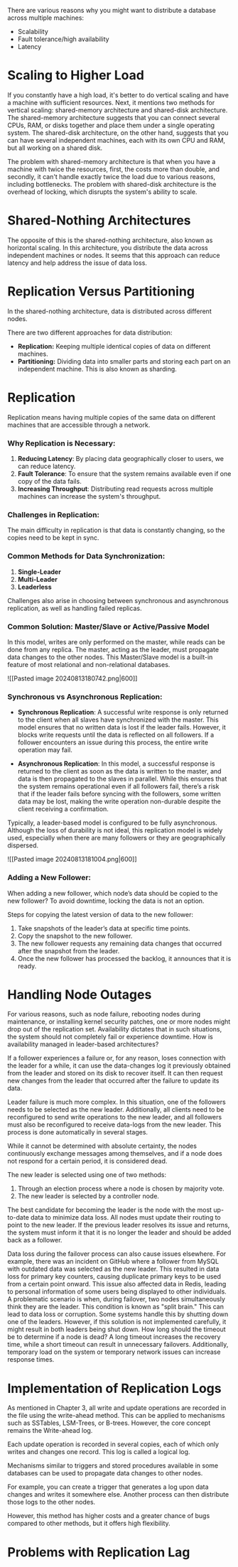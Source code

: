 There are various reasons why you might want to distribute a database across multiple machines:
- Scalability
- Fault tolerance/high availability
- Latency

# Scaling to Higher Load
If you constantly have a high load, it's better to do vertical scaling and have a machine with sufficient resources.
Next, it mentions two methods for vertical scaling: shared-memory architecture and shared-disk architecture.
The shared-memory architecture suggests that you can connect several CPUs, RAM, or disks together and place them under a single operating system.
The shared-disk architecture, on the other hand, suggests that you can have several independent machines, each with its own CPU and RAM, but all working on a shared disk.

The problem with shared-memory architecture is that when you have a machine with twice the resources, first, the costs more than double, and secondly, it can't handle exactly twice the load due to various reasons, including bottlenecks.
The problem with shared-disk architecture is the overhead of locking, which disrupts the system's ability to scale.

# Shared-Nothing Architectures
The opposite of this is the shared-nothing architecture, also known as horizontal scaling. In this architecture, you distribute the data across independent machines or nodes.
It seems that this approach can reduce latency and help address the issue of data loss.

# Replication Versus Partitioning
In the shared-nothing architecture, data is distributed across different nodes.

There are two different approaches for data distribution:
- **Replication:** Keeping multiple identical copies of data on different machines.
- **Partitioning:** Dividing data into smaller parts and storing each part on an independent machine. This is also known as sharding.

# Replication
Replication means having multiple copies of the same data on different machines that are accessible through a network.

### Why Replication is Necessary:
1. **Reducing Latency**: By placing data geographically closer to users, we can reduce latency.
2. **Fault Tolerance**: To ensure that the system remains available even if one copy of the data fails.
3. **Increasing Throughput**: Distributing read requests across multiple machines can increase the system's throughput.

### Challenges in Replication:
The main difficulty in replication is that data is constantly changing, so the copies need to be kept in sync.

### Common Methods for Data Synchronization:
1. **Single-Leader**
2. **Multi-Leader**
3. **Leaderless**

Challenges also arise in choosing between synchronous and asynchronous replication, as well as handling failed replicas.

### Common Solution: Master/Slave or Active/Passive Model
In this model, writes are only performed on the master, while reads can be done from any replica. The master, acting as the leader, must propagate data changes to the other nodes.
This Master/Slave model is a built-in feature of most relational and non-relational databases.

![[Pasted image 20240813180742.png|600]]

### Synchronous vs Asynchronous Replication:
- **Synchronous Replication**: A successful write response is only returned to the client when all slaves have synchronized with the master. This model ensures that no written data is lost if the leader fails. However, it blocks write requests until the data is reflected on all followers. If a follower encounters an issue during this process, the entire write operation may fail.

- **Asynchronous Replication**: In this model, a successful response is returned to the client as soon as the data is written to the master, and data is then propagated to the slaves in parallel. While this ensures that the system remains operational even if all followers fail, there’s a risk that if the leader fails before syncing with the followers, some written data may be lost, making the write operation non-durable despite the client receiving a confirmation.

Typically, a leader-based model is configured to be fully asynchronous. Although the loss of durability is not ideal, this replication model is widely used, especially when there are many followers or they are geographically dispersed.

![[Pasted image 20240813181004.png|600]]

### Adding a New Follower:
When adding a new follower, which node’s data should be copied to the new follower? To avoid downtime, locking the data is not an option.

Steps for copying the latest version of data to the new follower:
1. Take snapshots of the leader’s data at specific time points.
2. Copy the snapshot to the new follower.
3. The new follower requests any remaining data changes that occurred after the snapshot from the leader.
4. Once the new follower has processed the backlog, it announces that it is ready.

# Handling Node Outages
For various reasons, such as node failure, rebooting nodes during maintenance, or installing kernel security patches, one or more nodes might drop out of the replication set. Availability dictates that in such situations, the system should not completely fail or experience downtime. How is availability managed in leader-based architectures?

If a follower experiences a failure or, for any reason, loses connection with the leader for a while, it can use the data-changes log it previously obtained from the leader and stored on its disk to recover itself. It can then request new changes from the leader that occurred after the failure to update its data.

Leader failure is much more complex. In this situation, one of the followers needs to be selected as the new leader. Additionally, all clients need to be reconfigured to send write operations to the new leader, and all followers must also be reconfigured to receive data-logs from the new leader. This process is done automatically in several stages.

While it cannot be determined with absolute certainty, the nodes continuously exchange messages among themselves, and if a node does not respond for a certain period, it is considered dead.

The new leader is selected using one of two methods:

1. Through an election process where a node is chosen by majority vote.
2. The new leader is selected by a controller node.

The best candidate for becoming the leader is the node with the most up-to-date data to minimize data loss. All nodes must update their routing to point to the new leader. If the previous leader resolves its issue and returns, the system must inform it that it is no longer the leader and should be added back as a follower.

Data loss during the failover process can also cause issues elsewhere. For example, there was an incident on GitHub where a follower from MySQL with outdated data was selected as the new leader. This resulted in data loss for primary key counters, causing duplicate primary keys to be used from a certain point onward. This issue also affected data in Redis, leading to personal information of some users being displayed to other individuals.
A problematic scenario is when, during failover, two nodes simultaneously think they are the leader. This condition is known as "split brain."
This can lead to data loss or corruption. Some systems handle this by shutting down one of the leaders. However, if this solution is not implemented carefully, it might result in both leaders being shut down.
How long should the timeout be to determine if a node is dead?
A long timeout increases the recovery time, while a short timeout can result in unnecessary failovers. Additionally, temporary load on the system or temporary network issues can increase response times.


# Implementation of Replication Logs
As mentioned in Chapter 3, all write and update operations are recorded in the file using the write-ahead method. This can be applied to mechanisms such as SSTables, LSM-Trees, or B-trees. However, the core concept remains the Write-ahead log.

Each update operation is recorded in several copies, each of which only writes and changes one record. This log is called a logical log.

Mechanisms similar to triggers and stored procedures available in some databases can be used to propagate data changes to other nodes.

For example, you can create a trigger that generates a log upon data changes and writes it somewhere else. Another process can then distribute those logs to the other nodes.

However, this method has higher costs and a greater chance of bugs compared to other methods, but it offers high flexibility.

# Problems with Replication Lag

